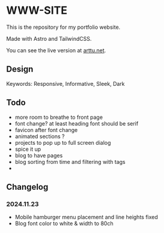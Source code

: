 # WWW-SITE

This is the repository for my portfolio website.

Made with Astro and TailwindCSS.

You can see the live version at [arttu.net](https://arttu.net).

## Design

Keywords: Responsive, Informative, Sleek, Dark

## Todo

- more room to breathe to front page
- font change? at least heading font should be serif
- favicon after font change
- animated sections ?
- projects to pop up to full screen dialog
- spice it up
- blog to have pages
- blog sorting from time and filtering with tags
-

## Changelog

### 2024.11.23

- Mobile hamburger menu placement and line heights fixed
- Blog font color to white & width to 80ch
